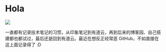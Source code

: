 # Hola

![](http://n.sinaimg.cn/sinacn20191114ac/200/w640h360/20191114/8c3a-iikmuth7233190.jpg)

一直都有记录技术笔记的习惯，从印象笔记到有道云，再到后来的博客园、自己搭建都也都试过，最后还是回到有道云。最近在想反正经常逛 GitHub，不如直接在这上面记录得了 :D
